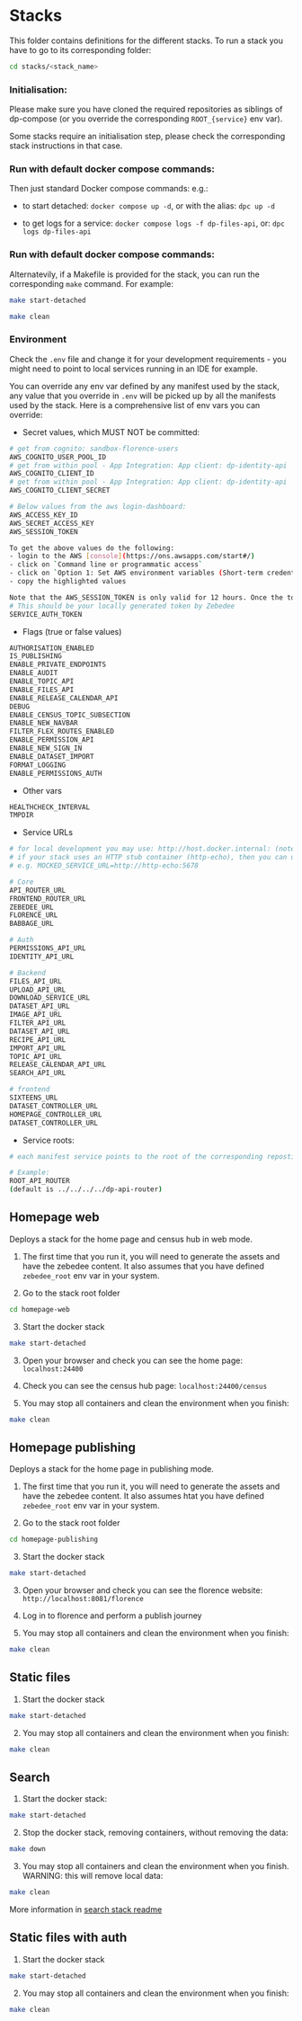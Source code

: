 # Stacks

This folder contains definitions for the different stacks. To run a stack you have to go to its corresponding folder:

```sh
cd stacks/<stack_name>
```

### Initialisation:

Please make sure you have cloned the required repositories as siblings of dp-compose (or you override the corresponding `ROOT_{service}` env var).

Some stacks require an initialisation step, please check the corresponding stack instructions in that case.


### Run with default docker compose commands:

Then just standard Docker compose commands: e.g.:

- to start detached: `docker compose up -d`, or with the alias: `dpc up -d`

- to get logs for a service: `docker compose logs -f dp-files-api`, or: `dpc logs dp-files-api`

### Run with default docker compose commands:

Alternatevily, if a Makefile is provided for the stack, you can run the corresponding `make` command. For example:

```sh
make start-detached
```

```sh
make clean
```

### Environment

Check the `.env` file and change it for your development requirements - you might need to point to local services running in an IDE for example.

You can override any env var defined by any manifest used by the stack, any value that you override in `.env` will be picked up by all the manifests used by the stack.
Here is a comprehensive list of env vars you can override:

- Secret values, which MUST NOT be committed:
```sh
# get from cognito: sandbox-florence-users
AWS_COGNITO_USER_POOL_ID
# get from within pool - App Integration: App client: dp-identity-api
AWS_COGNITO_CLIENT_ID
# get from within pool - App Integration: App client: dp-identity-api
AWS_COGNITO_CLIENT_SECRET

# Below values from the aws login-dashboard:
AWS_ACCESS_KEY_ID
AWS_SECRET_ACCESS_KEY
AWS_SESSION_TOKEN

To get the above values do the following:
- login to the AWS [console](https://ons.awsapps.com/start#/)
- click on `Command line or programmatic access`
- click on `Option 1: Set AWS environment variables (Short-term credentials)`
- copy the highlighted values

Note that the AWS_SESSION_TOKEN is only valid for 12 hours. Once the token has expired you would need to stop the stack, retrieve and set new credentials before running the stack again.
# This should be your locally generated token by Zebedee
SERVICE_AUTH_TOKEN
```

- Flags (true or false values)
```sh
AUTHORISATION_ENABLED
IS_PUBLISHING
ENABLE_PRIVATE_ENDPOINTS
ENABLE_AUDIT
ENABLE_TOPIC_API
ENABLE_FILES_API
ENABLE_RELEASE_CALENDAR_API
DEBUG
ENABLE_CENSUS_TOPIC_SUBSECTION
ENABLE_NEW_NAVBAR
FILTER_FLEX_ROUTES_ENABLED
ENABLE_PERMISSION_API
ENABLE_NEW_SIGN_IN
ENABLE_DATASET_IMPORT
FORMAT_LOGGING
ENABLE_PERMISSIONS_AUTH
```

- Other vars
```sh
HEALTHCHECK_INTERVAL
TMPDIR
```

- Service URLs

```sh
# for local development you may use: http://host.docker.internal: (note: MacOS only!)
# if your stack uses an HTTP stub container (http-echo), then you can use `http-echo:5678` as host for any URL service that you want to mock.
# e.g. MOCKED_SERVICE_URL=http://http-echo:5678

# Core
API_ROUTER_URL
FRONTEND_ROUTER_URL
ZEBEDEE_URL
FLORENCE_URL
BABBAGE_URL

# Auth
PERMISSIONS_API_URL
IDENTITY_API_URL

# Backend
FILES_API_URL
UPLOAD_API_URL
DOWNLOAD_SERVICE_URL
DATASET_API_URL
IMAGE_API_URL
FILTER_API_URL
DATASET_API_URL
RECIPE_API_URL
IMPORT_API_URL
TOPIC_API_URL
RELEASE_CALENDAR_API_URL
SEARCH_API_URL

# frontend
SIXTEENS_URL
DATASET_CONTROLLER_URL
HOMEPAGE_CONTROLLER_URL
DATASET_CONTROLLER_URL
```

- Service roots:

```sh
# each manifest service points to the root of the corresponding repostitory, with a default value of (../../../../<repo>

# Example:
ROOT_API_ROUTER
(default is ../../../../dp-api-router)
```

## Homepage web

Deploys a stack for the home page and census hub in web mode.

1) The first time that you run it, you will need to generate the assets and have the zebedee content. It also assumes that you have defined `zebedee_root` env var in your system.

2) Go to the stack root folder

```sh
cd homepage-web
```

3) Start the docker stack

```sh
make start-detached
```

3) Open your browser and check you can see the home page: `localhost:24400`

3) Check you can see the census hub page: `localhost:24400/census`

4) You may stop all containers and clean the environment when you finish:

```sh
make clean
```


## Homepage publishing

Deploys a stack for the home page in publishing mode.

1) The first time that you run it, you will need to generate the assets and have the zebedee content. It also assumes htat you have defined `zebedee_root` env var in your system.

2) Go to the stack root folder

```sh
cd homepage-publishing
```

3) Start the docker stack

```sh
make start-detached
```

3) Open your browser and check you can see the florence website: `http://localhost:8081/florence`

4) Log in to florence and perform a publish journey

5) You may stop all containers and clean the environment when you finish:

```sh
make clean
```

## Static files

1) Start the docker stack

```sh
make start-detached
```

2) You may stop all containers and clean the environment when you finish:

```sh
make clean
```


## Search

1) Start the docker stack:

```sh
make start-detached
```

2) Stop the docker stack, removing containers, without removing the data:

```sh
make down
```

3) You may stop all containers and clean the environment when you finish. WARNING: this will remove local data:

```sh
make clean
```

More information in [search stack readme](./search/README.md)


## Static files with auth

1) Start the docker stack

```sh
make start-detached
```

2) You may stop all containers and clean the environment when you finish:

```sh
make clean
```

